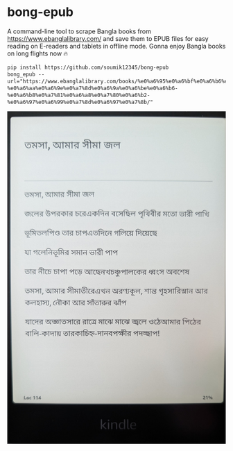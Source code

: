 # bong-epub

A command-line tool to scrape Bangla books from https://www.ebanglalibrary.com/ and save them to EPUB files for easy reading on E-readers and tablets in offline mode. Gonna enjoy Bangla books on long flights now 🔥

```
pip install https://github.com/soumik12345/bong-epub
bong_epub --url="https://www.ebanglalibrary.com/books/%e0%a6%95%e0%a6%bf%e0%a6%b6%e0%a7%8b%e0%a6%b0-%e0%a6%aa%e0%a6%9e%e0%a7%8d%e0%a6%9a%e0%a6%be%e0%a6%b6-%e0%a6%b8%e0%a7%81%e0%a6%a8%e0%a7%80%e0%a6%b2-%e0%a6%97%e0%a6%99%e0%a7%8d%e0%a6%97%e0%a7%8b/"
```

![](./sample.jpg)